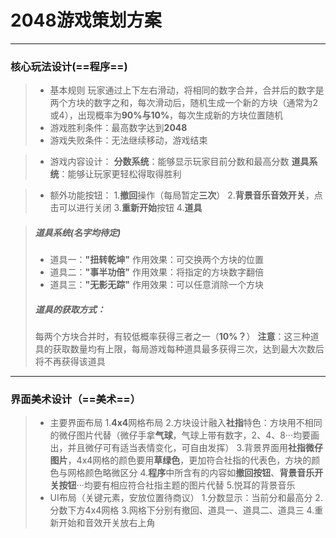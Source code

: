 # 2048游戏策划方案
***
### 核心玩法设计(==程序==)
> - 基本规则
> 玩家通过上下左右滑动，将相同的数字合并，合并后的数字是两个方块的数字之和，每次滑动后，随机生成一个新的方块（通常为2或4），出现概率为**90%**与**10%**，每次生成新的方块位置随机
> - 游戏胜利条件：最高数字达到**2048**
> - 游戏失败条件：无法继续移动，游戏结束

> - 游戏内容设计：
> **分数系统**：能够显示玩家目前分数和最高分数
> **道具系统**：能够让玩家更轻松得取得胜利

> - 额外功能按钮：
> 1.**撤回**操作（每局暂定**三次**）
> 2.**背景音乐音效开关**，点击可以进行关闭
> 3.**重新开始**按钮
> 4.**道具**

 > ##### 道具系统(名字均待定)
 > - 道具一：**"扭转乾坤"**
 > 作用效果：可交换两个方块的位置
 > - 道具二：**"事半功倍"**
 > 作用效果：将指定的方块数字翻倍
 > - 道具三：**"无影无踪"**
 > 作用效果：可以任意消除一个方块
 > ##### 道具的获取方式：
 > 每两个方块合并时，有较低概率获得三者之一（**10%？**）
 > **注意**：这三种道具的获取数量均有上限，每局游戏每种道具最多获得三次，达到最大次数后将不再获得该道具

***
### 界面美术设计（==美术==）
> - 主要界面布局
> 1.**4x4**网格布局
> 2.方块设计融入**社指**特色：方块用不相同的微仔图片代替（微仔手拿**气球**，气球上带有数字，2、4、8···均要画出，并且微仔可有适当表情变化，可自由发挥）
> 3.背景界面用**社指微仔图片**，4x4网格的颜色要用**草绿色**，更加符合社指的代表色，方块的颜色与网格颜色略微区分
> 4.**程序**中所含有的内容如**撤回按钮**、**背景音乐开关按钮**···均要有相应符合社指主题的图片代替
> 5.悦耳的背景音乐
> - UI布局（关键元素，安放位置待商议）
> 1.分数显示：当前分和最高分
> 2.分数下方4x4网格
> 3.网格下分别有撤回、道具一、道具二、道具三
> 4.重新开始和音效开关放右上角


